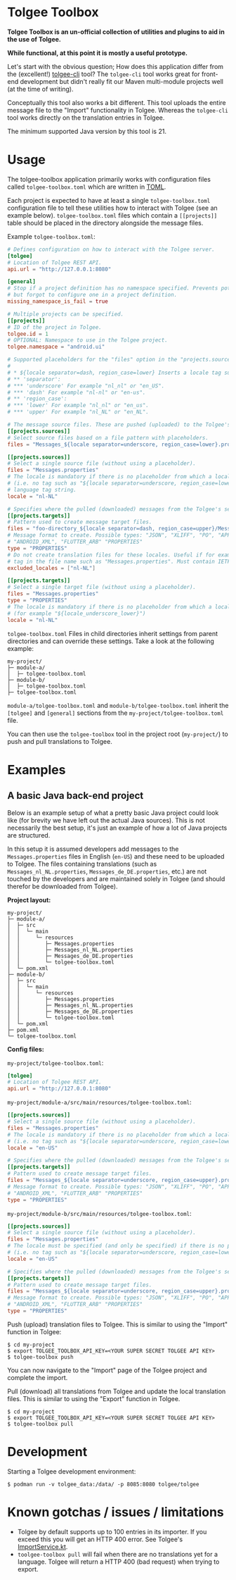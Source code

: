 # Tolgee Toolbox

**Tolgee Toolbox is an un-official collection of utilities and plugins to aid in the use of Tolgee.**

**While functional, at this point it is mostly a useful prototype.**

Let's start with the obvious question; How does this application differ from the (excellent!) [tolgee-cli](https://github.com/tolgee/tolgee-cli) tool? The `tolgee-cli` tool works great for front-end development but didn't really fit our Maven multi-module projects well (at the time of writing). 

Conceptually this tool also works a bit different. This tool uploads the entire message file to the "Import" functionality in Tolgee. Whereas the `tolgee-cli` tool works directly on the translation entries in Tolgee.

The minimum supported Java version by this tool is 21.

# Usage

The tolgee-toolbox application primarily works with configuration files called `tolgee-toolbox.toml` which are written in [TOML](https://toml.io/).

Each project is expected to have at least a single `tolgee-toolbox.toml` configuration file to tell these utilities how to interact with Tolgee (see an example below). `tolgee-toolbox.toml` files which contain a `[[projects]]` table should be placed in the directory alongside the message files.

Example `tolgee-toolbox.toml`:

```toml
# Defines configuration on how to interact with the Tolgee server.
[tolgee]
# Location of Tolgee REST API.
api.url = "http://127.0.0.1:8080"

[general]
# Stop if a project definition has no namespace specified. Prevents potentially messy accidents if you use namespaces 
# but forgot to configure one in a project definition.
missing_namespace_is_fail = true

# Multiple projects can be specified.
[[projects]]
# ID of the project in Tolgee.
tolgee.id = 1
# OPTIONAL: Namespace to use in the Tolgee project.
tolgee.namespace = "android.ui"

# Supported placeholders for the "files" option in the "projects.sources" and "projects.targets":
# 
# * ${locale separator=dash, region_case=lower} Inserts a locale tag such as 'nl_NL'. Requires the following options:
# ** 'separator':
# *** 'underscore' For example "nl_nl" or "en_US".
# *** 'dash' For example "nl-nl" or "en-us".
# ** 'region_case':
# *** 'lower' For example "nl_nl" or "en_us".
# *** 'upper' For example "nl_NL" or "en_NL".

# The message source files. These are pushed (uploaded) to the Tolgee's server import functionality.
[[projects.sources]]
# Select source files based on a file pattern with placeholders. 
files = "Messages_${locale separator=underscore, region_case=lower}.properties"

[[projects.sources]]
# Select a single source file (without using a placeholder).
files = "Messages.properties"
# The locale is mandatory if there is no placeholder from which a locale can be extracted 
# (i.e. no tag such as "${locale separator=underscore, region_case=lower}"). Must be specified as a IETF BCP 47 
# language tag string.
locale = "nl-NL"

# Specifies where the pulled (downloaded) messages from the Tolgee's server export functionality are written to.
[[projects.targets]]
# Pattern used to create message target files. 
files = "foo-directory_${locale separator=dash, region_case=upper}/Messages.properties"
# Message format to create. Possible types: "JSON", "XLIFF", "PO", "APPLE_STRINGS_STRINGSDICT", "APPLE_XLIFF", 
# "ANDROID_XML", "FLUTTER_ARB" "PROPERTIES"
type = "PROPERTIES"
# Do not create translation files for these locales. Useful if for example there is a base language without a 
# tag in the file name such as "Messages.properties". Must contain IETF BCP 47 language tag strings.
excluded_locales = ["nl-NL"]

[[projects.targets]]
# Select a single target file (without using a placeholder).
files = "Messages.properties"
type = "PROPERTIES"
# The locale is mandatory if there is no placeholder from which a locale can be extracted 
# (for example "${locale_underscore_lower}")
locale = "nl-NL"
```

`tolgee-toolbox.toml` Files in child directories inherit settings from parent directories and can override these settings. Take a look at the following example:

```
my-project/
├─ module-a/
│  ├─ tolgee-toolbox.toml     
├─ module-b/
│  ├─ tolgee-toolbox.toml
├─ tolgee-toolbox.toml
```

`module-a/tolgee-toolbox.toml` and `module-b/tolgee-toolbox.toml` inherit the `[tolgee]` and `[general]` sections from the `my-project/tolgee-toolbox.toml` file.

You can then use the `tolgee-toolbox` tool in the project root (`my-project/`) to push and pull translations to Tolgee.

# Examples

## A basic Java back-end project 

Below is an example setup of what a pretty basic Java project could look like (for brevity we have left out the actual Java sources). This is not necessarily the best setup, it's just an example of how a lot of Java projects are structured.

In this setup it is assumed developers add messages to the `Messages.properties` files in English (`en-US`) and these need to be uploaded to Tolgee. The files containing translations (such as `Messages_nl_NL.properties`, `Messages_de_DE.properties`, etc.) are not touched by the developers and are maintained solely in Tolgee (and should therefor be downloaded from Tolgee).

**Project layout:**

```
my-project/
├─ module-a/
│  ├─ src
│  │  └─ main
│  │     └─ resources
│  │        ├─ Messages.properties
│  │        ├─ Messages_nl_NL.properties
│  │        ├─ Messages_de_DE.properties
│  │        └─ tolgee-toolbox.toml 
│  └─ pom.xml 
├─ module-b/
│  ├─ src
│  │  └─ main
│  │     └─ resources
│  │        ├─ Messages.properties
│  │        ├─ Messages_nl_NL.properties
│  │        ├─ Messages_de_DE.properties
│  │        └─ tolgee-toolbox.toml 
│  └─ pom.xml
├─ pom.xml
└─ tolgee-toolbox.toml
```

**Config files:**

`my-project/tolgee-toolbox.toml`:
```toml
[tolgee]
# Location of Tolgee REST API.
api.url = "http://127.0.0.1:8080"
```

`my-project/module-a/src/main/resources/tolgee-toolbox.toml`:

```toml
[[projects.sources]]
# Select a single source file (without using a placeholder).
files = "Messages.properties"
# The locale is mandatory if there is no placeholder from which a locale can be extracted 
# (i.e. no tag such as "${locale separator=underscore, region_case=lower}")
locale = "en-US"

# Specifies where the pulled (downloaded) messages from the Tolgee's server export functionality are written to.
[[projects.targets]]
# Pattern used to create message target files. 
files = "Messages_${locale separator=underscore, region_case=upper}.properties"
# Message format to create. Possible types: "JSON", "XLIFF", "PO", "APPLE_STRINGS_STRINGSDICT", "APPLE_XLIFF", 
# "ANDROID_XML", "FLUTTER_ARB" "PROPERTIES"
type = "PROPERTIES"
```

`my-project/module-b/src/main/resources/tolgee-toolbox.toml`:

```toml
[[projects.sources]]
# Select a single source file (without using a placeholder).
files = "Messages.properties"
# The locale must be specified (and only be specified) if there is no placeholder from which a locale can be extracted 
# (i.e. no tag such as "${locale separator=underscore, region_case=lower}")
locale = "en-US"

# Specifies where the pulled (downloaded) messages from the Tolgee's server export functionality are written to.
[[projects.targets]]
# Pattern used to create message target files. 
files = "Messages_${locale separator=underscore, region_case=upper}.properties"
# Message format to create. Possible types: "JSON", "XLIFF", "PO", "APPLE_STRINGS_STRINGSDICT", "APPLE_XLIFF", 
# "ANDROID_XML", "FLUTTER_ARB" "PROPERTIES"
type = "PROPERTIES"
```

Push (upload) translation files to Tolgee. This is similar to using the "Import" function in Tolgee:

```shell
$ cd my-project
$ export TOLGEE_TOOLBOX_API_KEY=<YOUR SUPER SECRET TOLGEE API KEY>
$ tolgee-toolbox push
```

You can now navigate to the "Import" page of the Tolgee project and complete the import. 

Pull (download) all translations from Tolgee and update the local translation files. This is similar to using the "Export" function in Tolgee.

```shell
$ cd my-project
$ export TOLGEE_TOOLBOX_API_KEY=<YOUR SUPER SECRET TOLGEE API KEY>
$ tolgee-toolbox pull
```

# Development 

Starting a Tolgee development environment:

```shell
$ podman run -v tolgee_data:/data/ -p 8085:8080 tolgee/tolgee
```

# Known gotchas / issues / limitations

* Tolgee by default supports up to 100 entries in its importer. If you exceed this you will get an HTTP 400 error. See Tolgee's [ImportService.kt](https://github.com/tolgee/tolgee-platform/blob/c39d3dbb5351ffc7d237f1a854d146eb6663d851/backend/data/src/main/kotlin/io/tolgee/service/dataImport/ImportService.kt#L89-L91).
* `toolgee-toolbox pull` will fail when there are no translations yet for a language. Tolgee will return a HTTP 400 (bad request) when trying to export.
